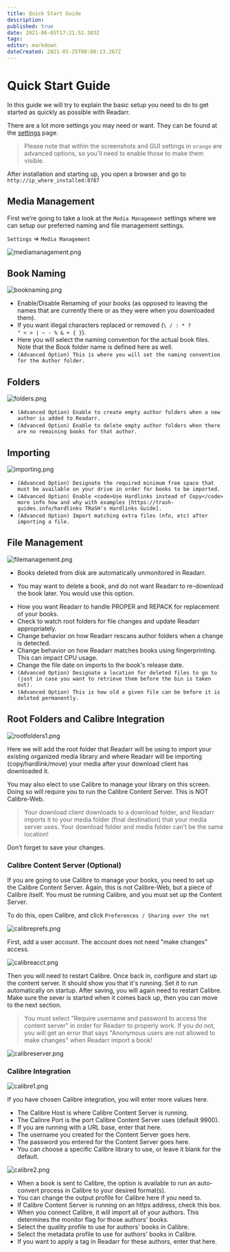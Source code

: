 ```yaml
---
title: Quick Start Guide
description: 
published: true
date: 2021-06-05T17:21:52.383Z
tags: 
editor: markdown
dateCreated: 2021-05-25T00:08:13.267Z
---
```


# Quick Start Guide
In this guide we will try to explain the basic setup you need to do to get started as quickly as possible with Readarr.

There are a lot more settings you may need or want. They can be found at the [settings]( /readarr/settings) page.

> Please note that within the screenshots and GUI settings in `orange` are advanced options, so you'll need to enable those to make them visible.

After installation and starting up, you open a browser and go to `http://ip_where_installed:8787`

## Media Management

First we’re going to take a look at the <code>Media Management</code> settings where we can setup our preferred naming and file management settings.

<code>Settings</code> =&gt; <code>Media Management</code>

![mediamanagement.png](/assets/readarr/mediamanagement.png)

## Book Naming

![booknaming.png](/assets/readarr/booknaming.png)

- Enable/Disable Renaming of your books (as opposed to leaving the names that are currently there or as they were when you downloaded them).
- If you want illegal characters replaced or removed (<code>\ / : * ? &quot; &lt; &gt; | ~ - % &amp; + { }</code>).
- Here you will select the naming convention for the actual book files. Note that the Book folder name is defined here as well.
- `(Advanced Option) This is where you will set the naming convention for the Author folder.`

## Folders

![folders.png](/assets/readarr/folders.png)

- `(Advanced Option) Enable to create empty author folders when a new author is added to Readarr.`
- `(Advanced Option) Enable to delete empty author folders when there are no remaining books for that author.`

## Importing 

![importing.png](/assets/readarr/importing.png)

- `(Advanced Option) Designate the required minimum free space that must be available on your drive in order for books to be imported.`
- `(Advanced Option) Enable <code>Use Hardlinks instead of Copy</code> more info how and why with examples [https://trash-guides.info/hardlinks TRaSH's Hardlinks Guide].`
- `(Advanced Option) Import matching extra files (nfo, etc) after importing a file.`

## File Management

![filemanagement.png](/assets/readarr/filemanagement.png)

- Books deleted from disk are automatically unmonitored in Readarr.
* You may want to delete a book, and do not want Readarr to re-download the book later. You would use this option.
- How you want Readarr to handle PROPER and REPACK for replacement of your books.
- Check to watch root folders for file changes and update Readarr appropriately.
- Change behavior on how Readarr rescans author folders when a change is detected.
- Change behavior on how Readarr matches books using fingerprinting. This can impact CPU usage.
- Change the file date on imports to the book's release date.
- `(Advanced Option) Designate a location for deleted files to go to (just in case you want to retrieve them before the bin is taken out).`
- `(Advanced Option) This is how old a given file can be before it is deleted permanently.`

## Root Folders and Calibre Integration

![rootfolders1.png](/assets/readarr/rootfolders1.png)

Here we will add the root folder that Readarr will be using to import your existing organized media library and where Readarr will be importing (copy/hardlink/move) your media after your download client has downloaded it.

You may also elect to use Calibre to manage your library on this screen. Doing so will require you to run the Calibre Content Server. This is NOT Calibre-Web.

>Your download client downloads to a download folder, and Readarr imports it to your media folder (final destination) that your media server uses. Your download folder and media folder can’t be the same location!

Don’t forget to save your changes.

### Calibre Content Server (Optional)

If you are going to use Calibre to manage your books, you need to set up the Calibre Content Server. Again, this is not Calibre-Web, but a piece of Calibre itself. You must be running Calibre, and you must set up the Content Server.

To do this, open Calibre, and click `Preferences / Sharing over the net`

![calibreprefs.png](/assets/readarr/calibreprefs.png)

First, add a user account. The account does not need "make changes" access.

![calibreacct.png](/assets/readarr/calibreacct.png)

Then you will need to restart Calibre. Once back in, configure and start up the content server. It should show you that it's running. Set it to run automatically on startup. After saving, you will again need to restart Calibre. Make sure the sever is started when it comes back up, then you can move to the next section.

> You must select "Require username and password to access the content server" in order for Readarr to properly work. If you do not, you will get an error that says "Anonymous users are not allowed to make changes" when Readarr import a book!

![calibreserver.png](/assets/readarr/calibreserver.png)

### Calibre Integration

![calibre1.png](/assets/readarr/calibre1.png)

If you have chosen Calibre integration, you will enter more values here.

- The Calibre Host is where Calibre Content Server is running.
- The Calinre Port is the port Calibre Content Server uses (default 9900).
- If you are running with a URL base, enter that here.
- The username you created for the Content Server goes here.
- The password you entered for the Content Server goes here.
- You can choose a specific Calibre library to use, or leave it blank for the default.

![calibre2.png](/assets/readarr/calibre2.png)

- When a book is sent to Calibre, the option is available to run an auto-convert process in Calibre to your desired format(s).
- You can change the output profile for Calibre here if you need to.
- If Calibre Content Server is running on an https address, check this box.
- When you connect Calibre, it will import all of your authors. This determines the monitor flag for those authors' books.
- Select the quality profile to use for authors' books in Calibre.
- Select the metadata profile to use for authors' books in Calibre.
- If you want to apply a tag in Readarr for these authors, enter that here.
